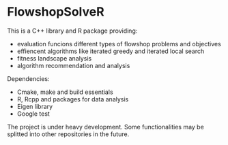 # FlowshopSolveR

This is a C++ library and R package providing:

- evaluation funcions different types of flowshop problems and objectives
- effiencent algorithms like iterated greedy and iterated local search
- fitness landscape analysis
- algorithm recommendation and analysis

Dependencies:

- Cmake, make and build essentials
- R, Rcpp and packages for data analysis
- Eigen library
- Google test

The project is under heavy development. Some functionalities may be splitted into other repositories in the future.
